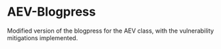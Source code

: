 # AEV-Blogpress

Modified version of the blogpress for the AEV class, with the vulnerability mitigations implemented.
